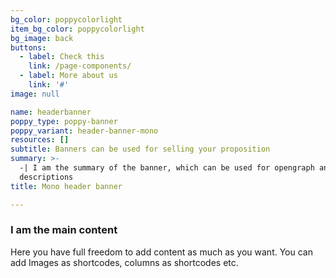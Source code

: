 ```yaml
---
bg_color: poppycolorlight
item_bg_color: poppycolorlight
bg_image: back
buttons:
  - label: Check this
    link: /page-components/
  - label: More about us
    link: '#'
image: null

name: headerbanner
poppy_type: poppy-banner
poppy_variant: header-banner-mono
resources: []
subtitle: Banners can be used for selling your proposition
summary: >-
  -| I am the summary of the banner, which can be used for opengraph and SEO
  descriptions
title: Mono header banner

---
```


### I am the main content
Here you have full freedom to add content as much as you want.
You can add  Images as shortcodes, columns as shortcodes etc.
